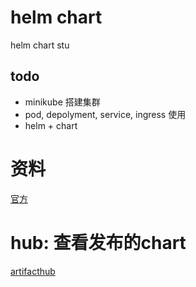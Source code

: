 # helm chart
helm chart stu

## todo
* minikube 搭建集群
* pod, depolyment, service, ingress 使用
* helm + chart

# 资料
[官方](https://helm.sh/zh/docs/topics/charts/)

# hub: 查看发布的chart
[artifacthub](https://artifacthub.io/packages/helm/bitnami/mongodb)
